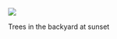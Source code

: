 <!-- published: 2018-12-31T13:00:00Z -->
<!-- slug: photos/64b26451-b03e-4894-aa68-8fcedce39c87/ -->

![](https://brntn-photos.s3-ap-southeast-2.amazonaws.com/uploaded/4BBD388F-581C-43BA-AF75-2BE3E518F65B.jpeg)

Trees in the backyard at sunset